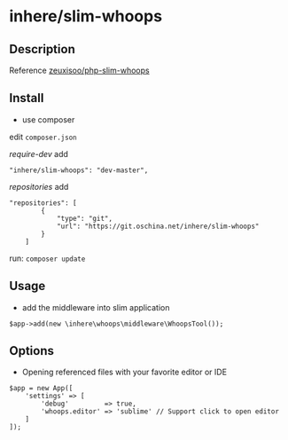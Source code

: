 # inhere/slim-whoops

## Description

Reference [zeuxisoo/php-slim-whoops](https://github.com/zeuxisoo/php-slim-whoops/)


## Install

- use composer

edit `composer.json`

_require-dev_ add

```
"inhere/slim-whoops": "dev-master",
```

_repositories_ add 

```
"repositories": [
        {
            "type": "git",
            "url": "https://git.oschina.net/inhere/slim-whoops"
        }
    ]
```

run: `composer update`

## Usage

- add the middleware into slim application

```
$app->add(new \inhere\whoops\middleware\WhoopsTool());
```

## Options

- Opening referenced files with your favorite editor or IDE

```
$app = new App([
    'settings' => [
        'debug'         => true,
        'whoops.editor' => 'sublime' // Support click to open editor
    ]
]);
```

